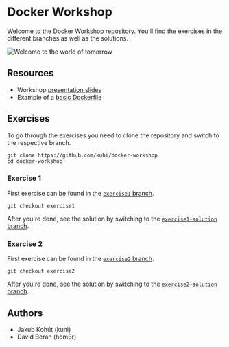# Docker Workshop

Welcome to the Docker Workshop repository. You'll find the exercises in the different branches as well as the solutions.

![Welcome to the world of tomorrow](https://pbs.twimg.com/media/DUGXCHOVoAA-lRk.jpg)

## Resources
* Workshop [presentation slides](docker-workshop.pdf)
* Example of a [basic Dockerfile](https://github.com/kuhi/docker-workshop/blob/main/Dockerfile)

## Exercises
To go through the exercises you need to clone the repository and switch to the respective branch.
```
git clone https://github.com/kuhi/docker-workshop
cd docker-workshop
```


### Exercise 1
First exercise can be found in the [`exercise1` branch](https://github.com/kuhi/docker-workshop/tree/exercise1).

```
git checkout exercise1
```

After you're done, see the solution by switching to the [`exercise1-solution` branch](https://github.com/kuhi/docker-workshop/tree/exercise1-solution).

### Exercise 2
First exercise can be found in the [`exercise2` branch](https://github.com/kuhi/docker-workshop/tree/exercise2). 

```
git checkout exercise2
```

After you're done, see the solution by switching to the [`exercise2-solution` branch](https://github.com/kuhi/docker-workshop/tree/exercise2-solution).

## Authors
* Jakub Kohút (kuhi)
* David Beran (hom3r)

